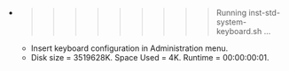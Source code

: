 * >>>>>>>>> Running inst-std-system-keyboard.sh ...
  * Insert keyboard configuration in Administration menu.
  * Disk size = 3519628K. Space Used = 4K. Runtime = 00:00:00:01.
